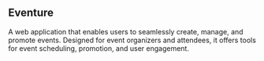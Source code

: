## Eventure

A web application that enables users to seamlessly create, manage, and promote events. Designed for event organizers and attendees, it offers tools for event scheduling, promotion, and user engagement.


